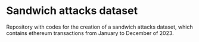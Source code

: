 # Sandwich attacks dataset

Repository with codes for the creation of a sandwich attacks dataset, which contains ethereum transactions from January to December of 2023.
